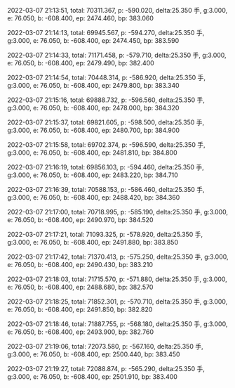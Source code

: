 2022-03-07 21:13:51, total: 70311.367, p: -590.020, delta:25.350 手, g:3.000, e: 76.050, b: -608.400, ep: 2474.460, bp: 383.060

2022-03-07 21:14:13, total: 69945.567, p: -594.270, delta:25.350 手, g:3.000, e: 76.050, b: -608.400, ep: 2474.450, bp: 383.590

2022-03-07 21:14:33, total: 71171.458, p: -579.710, delta:25.350 手, g:3.000, e: 76.050, b: -608.400, ep: 2479.490, bp: 382.400

2022-03-07 21:14:54, total: 70448.314, p: -586.920, delta:25.350 手, g:3.000, e: 76.050, b: -608.400, ep: 2479.800, bp: 383.340

2022-03-07 21:15:16, total: 69888.732, p: -596.560, delta:25.350 手, g:3.000, e: 76.050, b: -608.400, ep: 2478.000, bp: 384.320

2022-03-07 21:15:37, total: 69821.605, p: -598.500, delta:25.350 手, g:3.000, e: 76.050, b: -608.400, ep: 2480.700, bp: 384.900

2022-03-07 21:15:58, total: 69702.374, p: -596.590, delta:25.350 手, g:3.000, e: 76.050, b: -608.400, ep: 2481.810, bp: 384.800

2022-03-07 21:16:19, total: 69856.103, p: -594.460, delta:25.350 手, g:3.000, e: 76.050, b: -608.400, ep: 2483.220, bp: 384.710

2022-03-07 21:16:39, total: 70588.153, p: -586.460, delta:25.350 手, g:3.000, e: 76.050, b: -608.400, ep: 2488.420, bp: 384.360

2022-03-07 21:17:00, total: 70718.995, p: -585.190, delta:25.350 手, g:3.000, e: 76.050, b: -608.400, ep: 2490.970, bp: 384.520

2022-03-07 21:17:21, total: 71093.325, p: -578.920, delta:25.350 手, g:3.000, e: 76.050, b: -608.400, ep: 2491.880, bp: 383.850

2022-03-07 21:17:42, total: 71370.413, p: -575.250, delta:25.350 手, g:3.000, e: 76.050, b: -608.400, ep: 2490.430, bp: 383.210

2022-03-07 21:18:03, total: 71715.570, p: -571.880, delta:25.350 手, g:3.000, e: 76.050, b: -608.400, ep: 2488.680, bp: 382.570

2022-03-07 21:18:25, total: 71852.301, p: -570.710, delta:25.350 手, g:3.000, e: 76.050, b: -608.400, ep: 2491.850, bp: 382.820

2022-03-07 21:18:46, total: 71887.755, p: -568.180, delta:25.350 手, g:3.000, e: 76.050, b: -608.400, ep: 2493.900, bp: 382.760

2022-03-07 21:19:06, total: 72073.580, p: -567.160, delta:25.350 手, g:3.000, e: 76.050, b: -608.400, ep: 2500.440, bp: 383.450

2022-03-07 21:19:27, total: 72088.874, p: -565.290, delta:25.350 手, g:3.000, e: 76.050, b: -608.400, ep: 2501.910, bp: 383.400